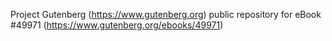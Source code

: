 Project Gutenberg (https://www.gutenberg.org) public repository for eBook #49971 (https://www.gutenberg.org/ebooks/49971)
